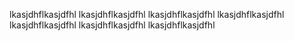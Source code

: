 lkasjdhflkasjdfhl
lkasjdhflkasjdfhl
lkasjdhflkasjdfhl
lkasjdhflkasjdfhl
lkasjdhflkasjdfhl
lkasjdhflkasjdfhl
lkasjdhflkasjdfhl
